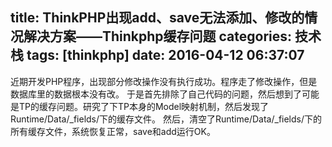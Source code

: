 title:  ThinkPHP出现add、save无法添加、修改的情况解决方案——Thinkphp缓存问题
categories: 技术栈
tags: [thinkphp]
date: 2016-04-12 06:37:07
---
近期开发PHP程序，出现部分修改操作没有执行成功。程序走了修改操作，但是数据库里的数据根本没有改。
于是首先排除了自己代码的问题，然后想到了可能是TP的缓存问题。研究了下TP本身的Model映射机制，然后发现了Runtime/Data/_fields/下的缓存文件。
然后，清空了Runtime/Data/_fields/下的所有缓存文件，系统恢复正常，save和add运行OK。
